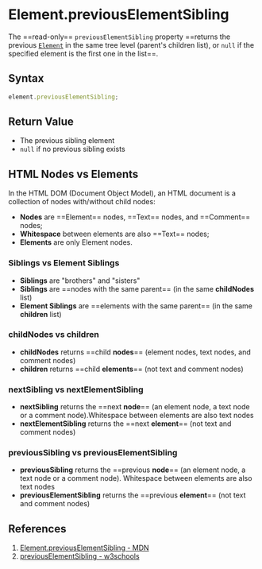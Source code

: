 # Element.previousElementSibling

The ==read-only== `previousElementSibling` property ==returns the previous [`Element`](https://developer.mozilla.org/en-US/docs/Web/API/Element) in the same tree level (parent's children list), or `null` if the specified element is the first one in the list==.

## Syntax

```js
element.previousElementSibling;
```

## Return Value

- The previous sibling element
- `null` if no previous sibling exists

## HTML Nodes vs Elements

In the HTML DOM (Document Object Model), an HTML document is a collection of nodes with/without child nodes:

- **Nodes** are ==Element== nodes, ==Text== nodes, and ==Comment== nodes;
- **Whitespace** between elements are also ==Text== nodes;
- **Elements** are only Element nodes.

### Siblings vs Element Siblings

- **Siblings** are "brothers" and "sisters"
- **Siblings** are ==nodes with the same parent== (in the same **childNodes** list)
- **Element Siblings** are ==elements with the same parent== (in the same **children** list)

### childNodes vs children

- **childNodes** returns ==child **nodes**== (element nodes, text nodes, and comment nodes)
- **children** returns ==child **elements**== (not text and comment nodes)

### nextSibling vs nextElementSibling

- **nextSibling** returns the ==next **node**== (an element node, a text node or a comment node).Whitespace between elements are also text nodes
- **nextElementSibling** returns the ==next **element**== (not text and comment nodes)

### previousSibling vs previousElementSibling

- **previousSibling** returns the ==previous **node**== (an element node, a text node or a comment node). Whitespace between elements are also text nodes
- **previousElementSibling** returns the ==previous **element**== (not text and comment nodes)

## References

1. [Element.previousElementSibling - MDN](https://developer.mozilla.org/en-US/docs/Web/API/Element/previousElementSibling)
2. [previousElementSibling - w3schools](https://www.w3schools.com/jsref/prop_element_previouselementsibling.asp)
